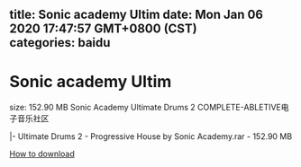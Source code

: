 
title: Sonic academy Ultim
date: Mon Jan 06 2020 17:47:57 GMT+0800 (CST)    
categories: baidu
---

# Sonic academy Ultim
size: 152.90 MB
 Sonic Academy Ultimate Drums 2 COMPLETE-ABLETIVE电子音乐社区
 
|- Ultimate Drums 2 - Progressive House by Sonic Academy.rar - 152.90 MB

[How to download](https://bpcam.bemobtrk.com/go/2ceec3aa-1ca2-46d6-b9ff-aaa5c184517c?jno=4974)
